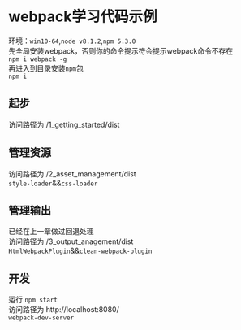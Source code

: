 # webpack学习代码示例  
环境：`win10-64`,`node v8.1.2`,`npm 5.3.0`  
先全局安装webpack，否则你的命令提示符会提示webpack命令不存在  
`npm i webpack -g`  
再进入到目录安装`npm`包  
`npm i`  

## 起步  
访问路径为 /1_getting_started/dist

## 管理资源  
访问路径为 /2_asset_management/dist  
`style-loader`&&`css-loader`

## 管理输出  
已经在上一章做过回退处理  
访问路径为 /3_output_anagement/dist  
`HtmlWebpackPlugin`&&`clean-webpack-plugin`  

## 开发  
运行 `npm start`  
访问路径为 http://localhost:8080/  
`webpack-dev-server`